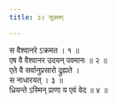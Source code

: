 ```yaml
---
title: ३२ सूक्तम्

---
```

स वैश्वानरे ऽक्रमत । १ ॥  
एष वै वैश्वानर उदयन् पवमानः ॥ २ ॥  
एते वै सर्वानुप्रसारो द्रुह्यते ।  
स नाधारयत् । ३ ॥  
ध्रियन्ते ऽस्मिन् प्राणा य एवं वेद ॥ ४ ॥  